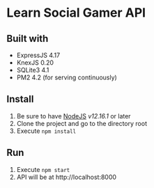 # Learn Social Gamer API

## Built with

* ExpressJS 4.17
* KnexJS 0.20
* SQLite3 4.1
* PM2 4.2 (for serving continuously)

## Install

1. Be sure to have [NodeJS](https://nodejs.org/en/) *v12.16.1* or later
2. Clone the project and go to the directory root
3. Execute `npm install`

## Run

1. Execute `npm start`
2. API will be at http://localhost:8000
